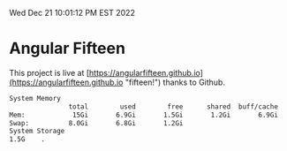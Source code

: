 Wed Dec 21 10:01:12 PM EST 2022

# Angular Fifteen


This project is live at [https://angularfifteen.github.io](https://angularfifteen.github.io "fifteen!") thanks to Github.

```bash
System Memory
               total        used        free      shared  buff/cache   available
Mem:            15Gi       6.9Gi       1.5Gi       1.2Gi       6.9Gi       6.6Gi
Swap:          8.0Gi       6.8Gi       1.2Gi
System Storage
1.5G	.
```
```bash
